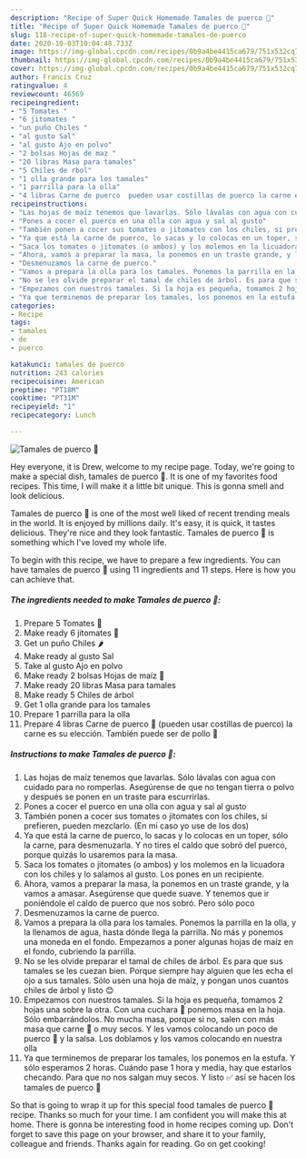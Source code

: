 ```yaml
---
description: "Recipe of Super Quick Homemade Tamales de puerco 🐷"
title: "Recipe of Super Quick Homemade Tamales de puerco 🐷"
slug: 118-recipe-of-super-quick-homemade-tamales-de-puerco
date: 2020-10-03T10:04:48.733Z
image: https://img-global.cpcdn.com/recipes/0b9a4be4415ca679/751x532cq70/tamales-de-puerco-🐷-foto-principal.jpg
thumbnail: https://img-global.cpcdn.com/recipes/0b9a4be4415ca679/751x532cq70/tamales-de-puerco-🐷-foto-principal.jpg
cover: https://img-global.cpcdn.com/recipes/0b9a4be4415ca679/751x532cq70/tamales-de-puerco-🐷-foto-principal.jpg
author: Francis Cruz
ratingvalue: 4
reviewcount: 46569
recipeingredient:
- "5 Tomates "
- "6 jitomates "
- "un puño Chiles "
- "al gusto Sal"
- "al gusto Ajo en polvo"
- "2 bolsas Hojas de maz "
- "20 libras Masa para tamales"
- "5 Chiles de rbol"
- "1 olla grande para los tamales"
- "1 parrilla para la olla"
- "4 libras Carne de puerco  pueden usar costillas de puerco la carne es su eleccin Tambin puede ser de pollo "
recipeinstructions:
- "Las hojas de maíz tenemos que lavarlas. Sólo lávalas con agua con cuidado para no romperlas. Asegúrense de que no tengan tierra o polvo y después se ponen en un traste para escurrirlas."
- "Pones a cocer el puerco en una olla con agua y sal al gusto"
- "También ponen a cocer sus tomates o jitomates con los chiles, si prefieren, pueden mezclarlo. (En mi caso yo use de los dos)"
- "Ya que está la carne de puerco, lo sacas y lo colocas en un toper, sólo la carne, para desmenuzarla. Y no tires el caldo que sobró del puerco, porque quizás lo usaremos para la masa."
- "Saca los tomates o jitomates (o ambos) y los molemos en la licuadora con los chiles y lo salamos al gusto. Los pones en un recipiente."
- "Ahora, vamos a preparar la masa, la ponemos en un traste grande, y la vamos a amasar. Asegúrense que quede suave. Y tenemos que ir poniéndole el caldo de puerco que nos sobró. Pero sólo poco"
- "Desmenuzamos la carne de puerco."
- "Vamos a prepara la olla para los tamales. Ponemos la parrilla en la olla, y la llenamos de agua, hasta dónde llega la parrilla. No más y ponemos una moneda en el fondo. Empezamos a poner algunas hojas de maíz en el fondo, cubriendo la parrilla."
- "No se les olvide preparar el tamal de chiles de árbol. Es para que sus tamales se les cuezan bien. Porque siempre hay alguien que les echa el ojo a sus tamales. Sólo usen una hoja de maíz, y pongan unos cuantos chiles de árbol y listo 😊"
- "Empezamos con nuestros tamales. Si la hoja es pequeña, tomamos 2 hojas una sobre la otra. Con una cuchara 🥄 ponemos masa en la hoja. Sólo embarrándolos. No mucha masa, porque si no, salen con más masa que carne 🍖 o muy secos. Y les vamos colocando un poco de puerco 🐷 y la salsa. Los doblamos y los vamos colocando en nuestra olla"
- "Ya que terminemos de preparar los tamales, los ponemos en la estufa. Y sólo esperamos 2 horas. Cuándo pase 1 hora y media, hay que estarlos checando. Para que no nos salgan muy secos. Y listo ✅ así se hacen los tamales de puerco 🐷"
categories:
- Recipe
tags:
- tamales
- de
- puerco

katakunci: tamales de puerco 
nutrition: 243 calories
recipecuisine: American
preptime: "PT18M"
cooktime: "PT31M"
recipeyield: "1"
recipecategory: Lunch

---
```



![Tamales de puerco 🐷](https://img-global.cpcdn.com/recipes/0b9a4be4415ca679/751x532cq70/tamales-de-puerco-🐷-foto-principal.jpg)

Hey everyone, it is Drew, welcome to my recipe page. Today, we're going to make a special dish, tamales de puerco 🐷. It is one of my favorites food recipes. This time, I will make it a little bit unique. This is gonna smell and look delicious.



Tamales de puerco 🐷 is one of the most well liked of recent trending meals in the world. It is enjoyed by millions daily. It's easy, it is quick, it tastes delicious. They're nice and they look fantastic. Tamales de puerco 🐷 is something which I've loved my whole life.


To begin with this recipe, we have to prepare a few ingredients. You can have tamales de puerco 🐷 using 11 ingredients and 11 steps. Here is how you can achieve that.

<!--inarticleads1-->

##### The ingredients needed to make Tamales de puerco 🐷:

1. Prepare 5 Tomates 🍅
1. Make ready 6 jitomates 🍅
1. Get un puño Chiles 🌶
1. Make ready al gusto Sal
1. Take al gusto Ajo en polvo
1. Make ready 2 bolsas Hojas de maíz 🌽
1. Make ready 20 libras Masa para tamales
1. Make ready 5 Chiles de árbol
1. Get 1 olla grande para los tamales
1. Prepare 1 parrilla para la olla
1. Prepare 4 libras Carne de puerco 🐷 (pueden usar costillas de puerco) la carne es su elección. También puede ser de pollo 🍗




<!--inarticleads2-->

##### Instructions to make Tamales de puerco 🐷:

1. Las hojas de maíz tenemos que lavarlas. Sólo lávalas con agua con cuidado para no romperlas. Asegúrense de que no tengan tierra o polvo y después se ponen en un traste para escurrirlas.
1. Pones a cocer el puerco en una olla con agua y sal al gusto
1. También ponen a cocer sus tomates o jitomates con los chiles, si prefieren, pueden mezclarlo. (En mi caso yo use de los dos)
1. Ya que está la carne de puerco, lo sacas y lo colocas en un toper, sólo la carne, para desmenuzarla. Y no tires el caldo que sobró del puerco, porque quizás lo usaremos para la masa.
1. Saca los tomates o jitomates (o ambos) y los molemos en la licuadora con los chiles y lo salamos al gusto. Los pones en un recipiente.
1. Ahora, vamos a preparar la masa, la ponemos en un traste grande, y la vamos a amasar. Asegúrense que quede suave. Y tenemos que ir poniéndole el caldo de puerco que nos sobró. Pero sólo poco
1. Desmenuzamos la carne de puerco.
1. Vamos a prepara la olla para los tamales. Ponemos la parrilla en la olla, y la llenamos de agua, hasta dónde llega la parrilla. No más y ponemos una moneda en el fondo. Empezamos a poner algunas hojas de maíz en el fondo, cubriendo la parrilla.
1. No se les olvide preparar el tamal de chiles de árbol. Es para que sus tamales se les cuezan bien. Porque siempre hay alguien que les echa el ojo a sus tamales. Sólo usen una hoja de maíz, y pongan unos cuantos chiles de árbol y listo 😊
1. Empezamos con nuestros tamales. Si la hoja es pequeña, tomamos 2 hojas una sobre la otra. Con una cuchara 🥄 ponemos masa en la hoja. Sólo embarrándolos. No mucha masa, porque si no, salen con más masa que carne 🍖 o muy secos. Y les vamos colocando un poco de puerco 🐷 y la salsa. Los doblamos y los vamos colocando en nuestra olla
1. Ya que terminemos de preparar los tamales, los ponemos en la estufa. Y sólo esperamos 2 horas. Cuándo pase 1 hora y media, hay que estarlos checando. Para que no nos salgan muy secos. Y listo ✅ así se hacen los tamales de puerco 🐷




So that is going to wrap it up for this special food tamales de puerco 🐷 recipe. Thanks so much for your time. I am confident you will make this at home. There is gonna be interesting food in home recipes coming up. Don't forget to save this page on your browser, and share it to your family, colleague and friends. Thanks again for reading. Go on get cooking!

